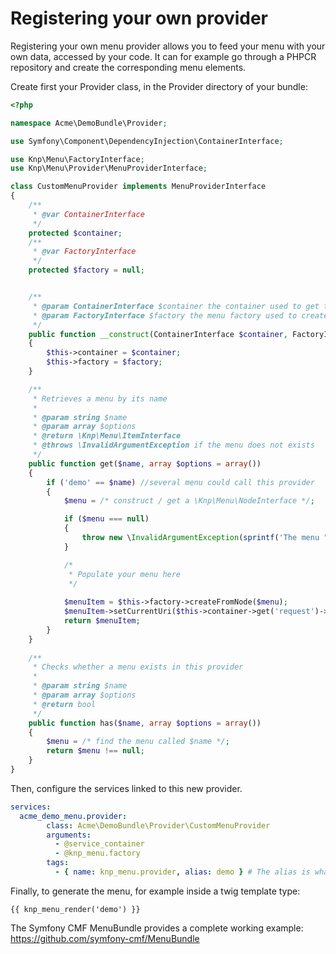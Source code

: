 Registering your own provider
=============================

Registering your own menu provider allows you to feed your menu with your own data, accessed by your code. It can for example go through a PHPCR repository and create the corresponding menu elements. 

Create first your Provider class, in the Provider directory of your bundle:


```php
<?php

namespace Acme\DemoBundle\Provider;

use Symfony\Component\DependencyInjection\ContainerInterface;

use Knp\Menu\FactoryInterface;
use Knp\Menu\Provider\MenuProviderInterface;

class CustomMenuProvider implements MenuProviderInterface
{
    /**
     * @var ContainerInterface
     */
    protected $container;
    /**
     * @var FactoryInterface
     */
    protected $factory = null;


    /**
     * @param ContainerInterface $container the container used to get the request
     * @param FactoryInterface $factory the menu factory used to create the menu item
     */
    public function __construct(ContainerInterface $container, FactoryInterface $factory)
    {
        $this->container = $container;
        $this->factory = $factory;
    }

	/**
     * Retrieves a menu by its name
     *
     * @param string $name
     * @param array $options
     * @return \Knp\Menu\ItemInterface
     * @throws \InvalidArgumentException if the menu does not exists
     */
    public function get($name, array $options = array())
    {
		if ('demo' == $name) //several menu could call this provider
		{
			$menu = /* construct / get a \Knp\Menu\NodeInterface */;

			if ($menu === null)
			{
				throw new \InvalidArgumentException(sprintf('The menu "%s" is not defined.', $name));
			}

		    /*
			 * Populate your menu here
			 */
        
			$menuItem = $this->factory->createFromNode($menu);
			$menuItem->setCurrentUri($this->container->get('request')->getRequestUri());
			return $menuItem;
		}
	}
    
	/**
     * Checks whether a menu exists in this provider
     *
     * @param string $name
     * @param array $options
     * @return bool
     */
    public function has($name, array $options = array())
    {
        $menu = /* find the menu called $name */;
        return $menu !== null;
    }
}
```	

Then, configure the services linked to this new provider. 

```yaml
services:
  acme_demo_menu.provider:
        class: Acme\DemoBundle\Provider\CustomMenuProvider
        arguments:
          - @service_container
          - @knp_menu.factory
        tags:
          - { name: knp_menu.provider, alias: demo } # The alias is what is used to retrieve the menu
```	

Finally, to generate the menu, for example inside a twig template type:

```jinja
{{ knp_menu_render('demo') }}
```

The Symfony CMF MenuBundle provides a complete working example: <https://github.com/symfony-cmf/MenuBundle>